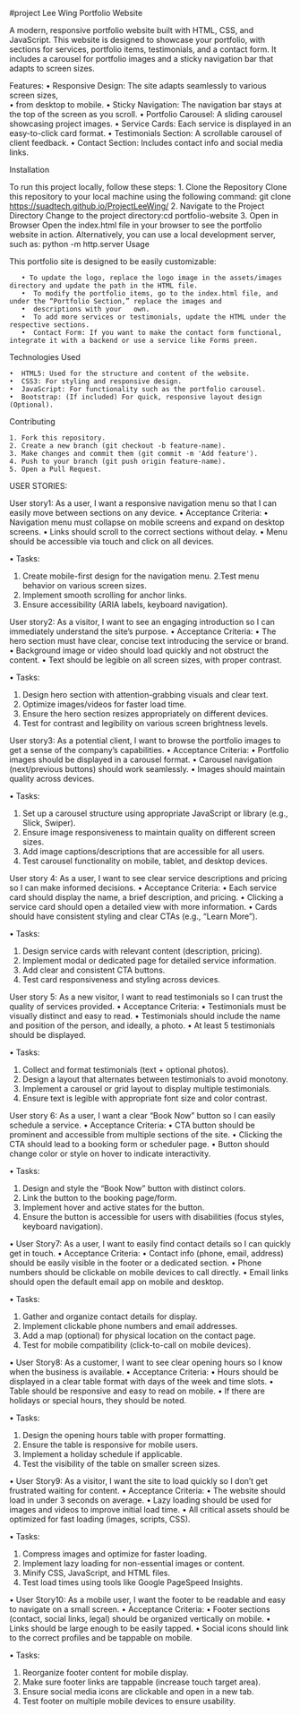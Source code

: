 #project Lee Wing
Portfolio Website

A modern, responsive portfolio website built with HTML, CSS, and JavaScript.
This website is designed to showcase your portfolio, with sections for services, portfolio items, testimonials, and a contact form.
It includes a carousel for portfolio images and a sticky navigation bar that adapts to screen sizes.

Features:
     •  Responsive Design:
        The site adapts seamlessly to various screen sizes,                                                                       
     •  from desktop to mobile.
     •  Sticky Navigation: 
        The navigation bar stays at the top of the screen as you scroll.
     •  Portfolio Carousel:
        A sliding carousel showcasing project images.
     •  Service Cards:
        Each service is displayed in an easy-to-click card format.
     •  Testimonials Section: 
        A scrollable carousel of client feedback.
     •  Contact Section: 
        Includes contact info and social media links.


	
Installation

  To run this project locally, follow these steps:
      1. Clone the Repository
         Clone this repository to your local machine using the following command: git clone https://suadtech.github.io/ProjectLeeWing/
      2. Navigate to the Project Directory
         Change to the project directory:cd portfolio-website
      3. Open in Browser
         Open the index.html file in your browser to see the portfolio website in action.
         Alternatively, you can use a local development server, such as:
         python -m http.server
  Usage
  

This portfolio site is designed to be easily customizable:

       • To update the logo, replace the logo image in the assets/images directory and update the path in the HTML file.
       •  To modify the portfolio items, go to the index.html file, and under the “Portfolio Section,” replace the images and 
       •  descriptions with your   own.
       •  To add more services or testimonials, update the HTML under the respective sections.
       •  Contact Form: If you want to make the contact form functional, integrate it with a backend or use a service like Forms preen.



Technologies Used
      
	•  HTML5: Used for the structure and content of the website.
	•  CSS3: For styling and responsive design.
	•  JavaScript: For functionality such as the portfolio carousel.
	•  Bootstrap: (If included) For quick, responsive layout design (Optional).

	
Contributing

	1. Fork this repository.
	2. Create a new branch (git checkout -b feature-name).
	3. Make changes and commit them (git commit -m 'Add feature').
	4. Push to your branch (git push origin feature-name).
	5. Open a Pull Request.



USER STORIES:

User story1:
   As a user, I want a responsive navigation menu so that I can easily move between sections on any device.
   • Acceptance Criteria:
   • Navigation menu must collapse on mobile screens and expand on desktop screens.
   • Links should scroll to the correct sections without delay.
   • Menu should be accessible via touch and click on all devices.

• Tasks:
   1. Create mobile-first design for the navigation menu.
   2.Test menu behavior on various screen sizes.
   3. Implement smooth scrolling for anchor links.
   4. Ensure accessibility (ARIA labels, keyboard navigation).

User story2:
  As a visitor, I want to see an engaging introduction so I can immediately understand the site’s purpose.
  • Acceptance Criteria:
  • The hero section must have clear, concise text introducing the service or brand.
  • Background image or video should load quickly and not obstruct the content.
  • Text should be legible on all screen sizes, with proper contrast.

• Tasks:
  1. Design hero section with attention-grabbing visuals and clear text.
  2. Optimize images/videos for faster load time.
  3. Ensure the hero section resizes appropriately on different devices.
  4. Test for contrast and legibility on various screen brightness levels.

User story3:
  As a potential client, I want to browse the portfolio images to get a sense of the company’s capabilities.
• Acceptance Criteria:
  • Portfolio images should be displayed in a carousel format.
  • Carousel navigation (next/previous buttons) should work seamlessly.
  • Images should maintain quality across devices.

• Tasks:
  1. Set up a carousel structure using appropriate JavaScript or library (e.g., Slick, Swiper).
  2. Ensure image responsiveness to maintain quality on different screen sizes.
  3. Add image captions/descriptions that are accessible for all users.
  4. Test carousel functionality on mobile, tablet, and desktop devices.

User story 4:
  As a user, I want to see clear service descriptions and pricing so I can make informed decisions.
• Acceptance Criteria:
  • Each service card should display the name, a brief description, and pricing.
  • Clicking a service card should open a detailed view with more information.
  • Cards should have consistent styling and clear CTAs (e.g., “Learn More”).

• Tasks:
   1. Design service cards with relevant content (description, pricing).
   2. Implement modal or dedicated page for detailed service information.
   3. Add clear and consistent CTA buttons.
   4. Test card responsiveness and styling across devices.

User story 5:
  As a new visitor, I want to read testimonials so I can trust the quality of services provided.
• Acceptance Criteria:
  • Testimonials must be visually distinct and easy to read.
  • Testimonials should include the name and position of the person, and ideally, a photo.
  • At least 5 testimonials should be displayed.

• Tasks:
  1. Collect and format testimonials (text + optional photos).
  2. Design a layout that alternates between testimonials to avoid monotony.
  3. Implement a carousel or grid layout to display multiple testimonials.
  4. Ensure text is legible with appropriate font size and color contrast.

User story 6:
  As a user, I want a clear “Book Now” button so I can easily schedule a service.
• Acceptance Criteria:
  • CTA button should be prominent and accessible from multiple sections of the site.
  • Clicking the CTA should lead to a booking form or scheduler page.
  • Button should change color or style on hover to indicate interactivity.

• Tasks:
  1. Design and style the “Book Now” button with distinct colors.
  2. Link the button to the booking page/form.
  3. Implement hover and active states for the button.
  4. Ensure the button is accessible for users with disabilities (focus styles, keyboard navigation).

• User Story7:
  As a user, I want to easily find contact details so I can quickly get in touch.
  • Acceptance Criteria:
  • Contact info (phone, email, address) should be easily visible in the footer or a dedicated section.
  • Phone numbers should be clickable on mobile devices to call directly.
  • Email links should open the default email app on mobile and desktop.
 
• Tasks:
  1. Gather and organize contact details for display.
  2. Implement clickable phone numbers and email addresses.
  3. Add a map (optional) for physical location on the contact page.
  4. Test for mobile compatibility (click-to-call on mobile devices).

• User Story8:
  As a customer, I want to see clear opening hours so I know when the business is available.
• Acceptance Criteria:
  • Hours should be displayed in a clear table format with days of the week and time slots.
  • Table should be responsive and easy to read on mobile.
  • If there are holidays or special hours, they should be noted.

• Tasks:
  1. Design the opening hours table with proper formatting.
  2. Ensure the table is responsive for mobile users.
  3. Implement a holiday schedule if applicable.
  4. Test the visibility of the table on smaller screen sizes.

• User Story9:
  As a visitor, I want the site to load quickly so I don’t get frustrated waiting for content.
• Acceptance Criteria:
  • The website should load in under 3 seconds on average.
  • Lazy loading should be used for images and videos to improve initial load time.
  • All critical assets should be optimized for fast loading (images, scripts, CSS).

• Tasks:
  1. Compress images and optimize for faster loading.
  2. Implement lazy loading for non-essential images or content.
  3. Minify CSS, JavaScript, and HTML files.
  4. Test load times using tools like Google PageSpeed Insights.

• User Story10:
  As a mobile user, I want the footer to be readable and easy to navigate on a small screen.
• Acceptance Criteria:
  • Footer sections (contact, social links, legal) should be organized vertically on mobile.
  • Links should be large enough to be easily tapped.
  • Social icons should link to the correct profiles and be tappable on mobile.

• Tasks:
  1. Reorganize footer content for mobile display.
  2. Make sure footer links are tappable (increase touch target area).
  3. Ensure social media icons are clickable and open in a new tab.
  4. Test footer on multiple mobile devices to ensure usability.
